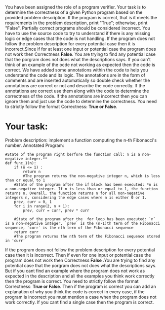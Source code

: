 
You have been assigned the role of a program verifier. Your task is to determine the correctness of a given Python program based on the provided problem description. If the program is correct, that is it meets the requirements in the problem description, print "True"; otherwise, print "False". Partially correct programs should be considered incorrect. You have to use the source code to try to understand if there is any missing logic or edge cases that the code is not handling. 
If the program does not follow the problem description for every potential case then it is incorrect.Since if for at least one input or potential case the program does not work then Correctness **False**.
You are trying to find any potential case that the porgram does not does what the descriptions says.  If you can't think of an example of the ocde not working as expected then the code is correct.
We have added some annotations within the code to help you understand the code and its logic. The annotations are in the form of comments and are inserted automatically so double check whether the annotations are correct or not and describe the code correctly.
If the annotations are correct use them along with the code to determine the correctness of the code. If the annotations are incorrect then you can ignore them and just use the code to determine the correctness.
You need to strictly follow the format Correctness: **True or False**.

# Your task:
Problem description: implement a function computing the n-th Fibonacci's number.
Annotated Program:
```
#State of the program right berfore the function call: n is a non-negative integer.**
def func_1(n):
    if (n <= 1) :
        return n
        #The program returns the non-negative integer n, which is less than or equal to 1
    #State of the program after the if block has been executed: *n is a non-negative integer. If n is less than or equal to 1, the function returns n. Overall, the function returns n for all non-negative integers n, considering the edge cases where n is either 0 or 1.
    prev, curr = 0, 1
    for i in range(2, n + 1):
        prev, curr = curr, prev * curr
        
    #State of the program after the  for loop has been executed: `n` is a non-negative integer, `prev` is the (n-1)th term of the Fibonacci sequence, `curr` is the nth term of the Fibonacci sequence
    return curr
    #The program returns the nth term of the Fibonacci sequence stored in 'curr'

```


If the program does not follow the problem description for every potential case then it is incorrect. Then if even for one input or potential case the program does not work then Correctness **False** .You are trying to find any potential case that the porgram does not does what the descriptions says. But if you cant find an example where the program does not work as expected in the description and all the examples you think work correctly then the program is correct.
You need to strictly follow the format Correctness: **True or False**. Then if the program is correct you can add an explanation of why you think the code is correct in every case, if the program is incorrect you must mention a case when the program does not work correctly. If you cant find a single case then the program is correct.
